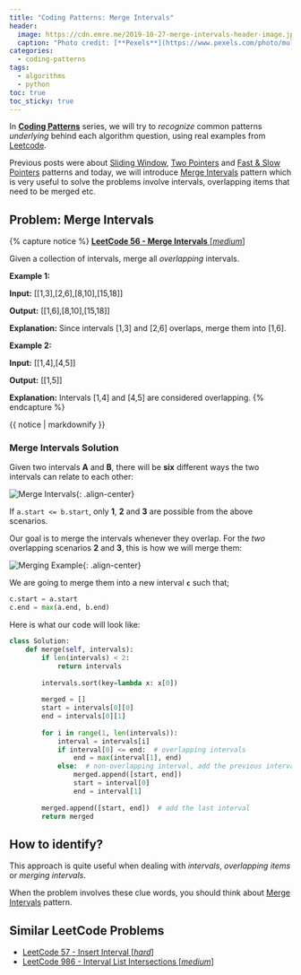 ```yaml
---
title: "Coding Patterns: Merge Intervals"
header:
  image: https://cdn.emre.me/2019-10-27-merge-intervals-header-image.jpg
  caption: "Photo credit: [**Pexels**](https://www.pexels.com/photo/multi-colored-building-2443590/)"
categories:
  - coding-patterns
tags:
  - algorithms
  - python
toc: true
toc_sticky: true
---
```


In **[Coding Patterns](https://emre.me/categories/#coding-patterns)** series, we will try to *recognize* common patterns *underlying* behind each algorithm question, using real examples from [Leetcode](https://leetcode.com/).

Previous posts were about [Sliding Window](https://emre.me/coding-patterns/sliding-window/), [Two Pointers](https://emre.me/coding-patterns/two-pointers/) and [Fast & Slow Pointers](https://emre.me/coding-patterns/fast-slow-pointers/) patterns and today, we will introduce [Merge Intervals](https://emre.me/coding-patterns/merge-intervals/) pattern which is very useful to solve the problems involve intervals, overlapping items that need to be merged etc.

## Problem: Merge Intervals ##
{% capture notice %}
[**LeetCode 56 - Merge Intervals** [*medium*]](https://leetcode.com/problems/merge-intervals/)

Given a collection of intervals, merge all *overlapping* intervals.

**Example 1:**

**Input:** [[1,3],[2,6],[8,10],[15,18]]

**Output:** [[1,6],[8,10],[15,18]]

**Explanation:** Since intervals [1,3] and [2,6] overlaps, merge them into [1,6].

**Example 2:**

**Input:** [[1,4],[4,5]]

**Output:** [[1,5]]

**Explanation:** Intervals [1,4] and [4,5] are considered overlapping.
{% endcapture %}

<div class="notice--info">
  {{ notice | markdownify }}
</div>

### Merge Intervals Solution ###

Given two intervals **A** and **B**, there will be **six** different ways the two intervals can relate to each other:

![Merge Intervals](https://cdn.emre.me/2019-10-27-merge-intervals.png){: .align-center}

If `a.start <= b.start`, only **1**, **2** and **3** are possible from the above scenarios.

Our goal is to merge the intervals whenever they overlap. For the *two* overlapping scenarios **2** and **3**, this is how we will merge them:

![Merging Example](https://cdn.emre.me/2019-10-27-merging-example.png){: .align-center}

We are going to merge them into a new interval **`c`** such that;

```python
c.start = a.start
c.end = max(a.end, b.end)
```
Here is what our code will look like:

```python
class Solution:
    def merge(self, intervals):
        if len(intervals) < 2:
            return intervals
        
        intervals.sort(key=lambda x: x[0])
        
        merged = []
        start = intervals[0][0]
        end = intervals[0][1]
        
        for i in range(1, len(intervals)):
            interval = intervals[i]
            if interval[0] <= end:  # overlapping intervals
                end = max(interval[1], end)
            else:  # non-overlapping interval, add the previous interval and reset
                merged.append([start, end])
                start = interval[0]
                end = interval[1]
            
        merged.append([start, end])  # add the last interval
        return merged
```
## How to identify? ##

This approach is quite useful when dealing with *intervals*, *overlapping items* or *merging intervals*.

When the problem involves these clue words, you should think about [Merge Intervals](https://emre.me/coding-patterns/merge-intervals/) pattern.

## Similar LeetCode Problems ##
* [LeetCode 57 - Insert Interval [*hard*]](https://leetcode.com/problems/insert-interval/)
* [LeetCode 986 - Interval List Intersections [*medium*]](https://leetcode.com/problems/interval-list-intersections/)



